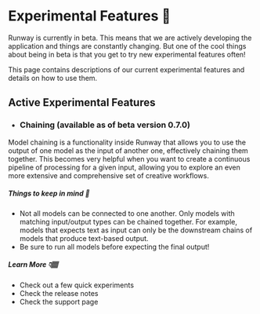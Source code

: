 # Experimental Features 🧪

Runway is currently in beta. This means that we are actively developing the application and things are constantly changing. But one of the cool things about being in beta is that you get to try new experimental features often!

This page contains descriptions of our current experimental features and details on how to use them.

## Active Experimental Features

- ### Chaining (available as of beta version 0.7.0)

Model chaining is a functionality inside Runway that allows you to use the output of one model as the input of another one, effectively chaining them together. This becomes very helpful when you want to create a continuous pipeline of processing for a given input, allowing you to explore an even more extensive and comprehensive set of creative workflows.

##### Things to keep in mind 🧠
- Not all models can be connected to one another. Only models with matching input/output types can be chained together. For example, models that expects text as input can only be the downstream chains of models that produce text-based output.
- Be sure to run all models before expecting the final output!

##### Learn More 👇🏽
- Check out a few quick experiments
- Check the release notes
- Check the support page
